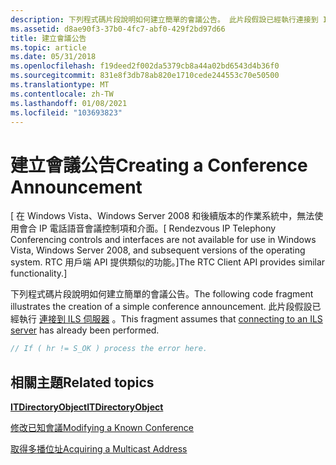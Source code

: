 ```yaml
---
description: 下列程式碼片段說明如何建立簡單的會議公告。 此片段假設已經執行連接到 ILS 伺服器。
ms.assetid: d8ae90f3-37b0-4fc7-abf0-429f2bd97d66
title: 建立會議公告
ms.topic: article
ms.date: 05/31/2018
ms.openlocfilehash: f19deed2f002da5379cb8a44a02bd6543d4b36f0
ms.sourcegitcommit: 831e8f3db78ab820e1710cede244553c70e50500
ms.translationtype: MT
ms.contentlocale: zh-TW
ms.lasthandoff: 01/08/2021
ms.locfileid: "103693823"
---
```

# <a name="creating-a-conference-announcement"></a><span data-ttu-id="30e1e-104">建立會議公告</span><span class="sxs-lookup"><span data-stu-id="30e1e-104">Creating a Conference Announcement</span></span>

<span data-ttu-id="30e1e-105">\[ 在 Windows Vista、Windows Server 2008 和後續版本的作業系統中，無法使用會合 IP 電話語音會議控制項和介面。</span><span class="sxs-lookup"><span data-stu-id="30e1e-105">\[ Rendezvous IP Telephony Conferencing controls and interfaces are not available for use in Windows Vista, Windows Server 2008, and subsequent versions of the operating system.</span></span> <span data-ttu-id="30e1e-106">RTC 用戶端 API 提供類似的功能。\]</span><span class="sxs-lookup"><span data-stu-id="30e1e-106">The RTC Client API provides similar functionality.\]</span></span>

<span data-ttu-id="30e1e-107">下列程式碼片段說明如何建立簡單的會議公告。</span><span class="sxs-lookup"><span data-stu-id="30e1e-107">The following code fragment illustrates the creation of a simple conference announcement.</span></span> <span data-ttu-id="30e1e-108">此片段假設已經執行 [連接到 ILS 伺服器](connecting-to-an-ils-server.md) 。</span><span class="sxs-lookup"><span data-stu-id="30e1e-108">This fragment assumes that [connecting to an ILS server](connecting-to-an-ils-server.md) has already been performed.</span></span>


```C++
// If ( hr != S_OK ) process the error here. 
```



## <a name="related-topics"></a><span data-ttu-id="30e1e-109">相關主題</span><span class="sxs-lookup"><span data-stu-id="30e1e-109">Related topics</span></span>

<dl> <dt>

[<span data-ttu-id="30e1e-110">**ITDirectoryObject**</span><span class="sxs-lookup"><span data-stu-id="30e1e-110">**ITDirectoryObject**</span></span>](/windows/desktop/api/Rend/nn-rend-itdirectoryobject)
</dt> <dt>

[<span data-ttu-id="30e1e-111">修改已知會議</span><span class="sxs-lookup"><span data-stu-id="30e1e-111">Modifying a Known Conference</span></span>](modifying-a-known-conference.md)
</dt> <dt>

[<span data-ttu-id="30e1e-112">取得多播位址</span><span class="sxs-lookup"><span data-stu-id="30e1e-112">Acquiring a Multicast Address</span></span>](acquiring-a-multicast-address.md)
</dt> </dl>

 

 



